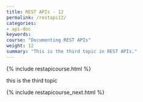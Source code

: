 ```yaml
---
title: REST APIs - 12
permalink: /restapi12/
categories:
- api-doc
keywords: 
course: "Documenting REST APIs"
weight: 12
summary: "This is the third topic in REST APIs."
---
```


{% include restapicourse.html %}

this is the third topic

{% include restapicourse_next.html %}



